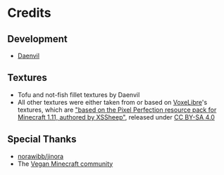 # Credits

## Development

- [Daenvil](https://github.com/daenvil)

## Textures

- Tofu and not-fish fillet textures by Daenvil
- All other textures were either taken from or based on [VoxeLibre](https://git.minetest.land/VoxeLibre/VoxeLibre)'s textures, which are ["based on the Pixel Perfection resource pack for Minecraft 1.11, authored by XSSheep"](https://git.minetest.land/VoxeLibre/VoxeLibre/src/branch/master/LEGAL.md), released under [CC BY-SA 4.0](https://creativecommons.org/licenses/by-sa/4.0/)

## Special Thanks

- [norawibb/jinora](https://codeberg.org/norawibb)
- The [Vegan Minecraft community](https://veganminecraft.com)